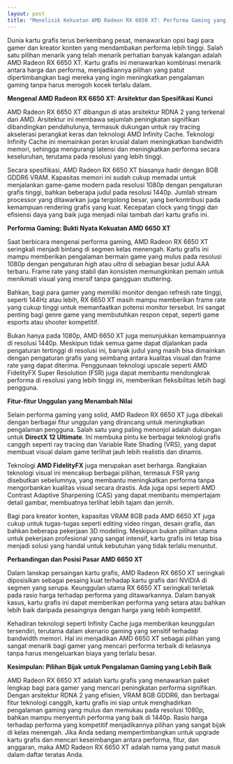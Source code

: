 ```yaml
---
layout: post
title: "Menelisik Kekuatan AMD Radeon RX 6650 XT: Performa Gaming yang Memukau"
---
```


Dunia kartu grafis terus berkembang pesat, menawarkan opsi bagi para gamer dan kreator konten yang mendambakan performa lebih tinggi. Salah satu pilihan menarik yang telah menarik perhatian banyak kalangan adalah AMD Radeon RX 6650 XT. Kartu grafis ini menawarkan kombinasi menarik antara harga dan performa, menjadikannya pilihan yang patut dipertimbangkan bagi mereka yang ingin meningkatkan pengalaman gaming tanpa harus merogoh kocek terlalu dalam.

**Mengenal AMD Radeon RX 6650 XT: Arsitektur dan Spesifikasi Kunci**

AMD Radeon RX 6650 XT dibangun di atas arsitektur RDNA 2 yang terkenal dari AMD. Arsitektur ini membawa sejumlah peningkatan signifikan dibandingkan pendahulunya, termasuk dukungan untuk ray tracing akselerasi perangkat keras dan teknologi AMD Infinity Cache. Teknologi Infinity Cache ini memainkan peran krusial dalam meningkatkan bandwidth memori, sehingga mengurangi latensi dan meningkatkan performa secara keseluruhan, terutama pada resolusi yang lebih tinggi.

Secara spesifikasi, AMD Radeon RX 6650 XT biasanya hadir dengan 8GB GDDR6 VRAM. Kapasitas memori ini sudah cukup memadai untuk menjalankan game-game modern pada resolusi 1080p dengan pengaturan grafis tinggi, bahkan beberapa judul pada resolusi 1440p. Jumlah stream processor yang ditawarkan juga tergolong besar, yang berkontribusi pada kemampuan rendering grafis yang kuat. Kecepatan clock yang tinggi dan efisiensi daya yang baik juga menjadi nilai tambah dari kartu grafis ini.

**Performa Gaming: Bukti Nyata Kekuatan AMD 6650 XT**

Saat berbicara mengenai performa gaming, AMD Radeon RX 6650 XT seringkali menjadi bintang di segmen kelas menengah. Kartu grafis ini mampu memberikan pengalaman bermain game yang mulus pada resolusi 1080p dengan pengaturan *high* atau *ultra* di sebagian besar judul AAA terbaru. Frame rate yang stabil dan konsisten memungkinkan pemain untuk menikmati visual yang imersif tanpa gangguan stuttering.

Bahkan, bagi para gamer yang memiliki monitor dengan refresh rate tinggi, seperti 144Hz atau lebih, RX 6650 XT masih mampu memberikan frame rate yang cukup tinggi untuk memanfaatkan potensi monitor tersebut. Ini sangat penting bagi genre game yang membutuhkan respon cepat, seperti game esports atau shooter kompetitif.

Bukan hanya pada 1080p, AMD 6650 XT juga menunjukkan kemampuannya di resolusi 1440p. Meskipun tidak semua game dapat dijalankan pada pengaturan tertinggi di resolusi ini, banyak judul yang masih bisa dimainkan dengan pengaturan grafis yang seimbang antara kualitas visual dan frame rate yang dapat diterima. Penggunaan teknologi upscale seperti AMD FidelityFX Super Resolution (FSR) juga dapat membantu mendongkrak performa di resolusi yang lebih tinggi ini, memberikan fleksibilitas lebih bagi pengguna.

**Fitur-fitur Unggulan yang Menambah Nilai**

Selain performa gaming yang solid, AMD Radeon RX 6650 XT juga dibekali dengan berbagai fitur unggulan yang dirancang untuk meningkatkan pengalaman pengguna. Salah satu yang paling menonjol adalah dukungan untuk **DirectX 12 Ultimate**. Ini membuka pintu ke berbagai teknologi grafis canggih seperti ray tracing dan Variable Rate Shading (VRS), yang dapat membuat visual dalam game terlihat jauh lebih realistis dan dinamis.

Teknologi **AMD FidelityFX** juga merupakan aset berharga. Rangkaian teknologi visual ini mencakup berbagai pilihan, termasuk FSR yang disebutkan sebelumnya, yang membantu meningkatkan performa tanpa mengorbankan kualitas visual secara drastis. Ada juga opsi seperti AMD Contrast Adaptive Sharpening (CAS) yang dapat membantu mempertajam detail gambar, membuatnya terlihat lebih tajam dan jernih.

Bagi para kreator konten, kapasitas VRAM 8GB pada AMD 6650 XT juga cukup untuk tugas-tugas seperti editing video ringan, desain grafis, dan bahkan beberapa pekerjaan 3D modeling. Meskipun bukan pilihan utama untuk pekerjaan profesional yang sangat intensif, kartu grafis ini tetap bisa menjadi solusi yang handal untuk kebutuhan yang tidak terlalu menuntut.

**Perbandingan dan Posisi Pasar AMD 6650 XT**

Dalam lanskap persaingan kartu grafis, AMD Radeon RX 6650 XT seringkali diposisikan sebagai pesaing kuat terhadap kartu grafis dari NVIDIA di segmen yang serupa. Keunggulan utama RX 6650 XT seringkali terletak pada rasio harga terhadap performa yang ditawarkannya. Dalam banyak kasus, kartu grafis ini dapat memberikan performa yang setara atau bahkan lebih baik daripada pesaingnya dengan harga yang lebih kompetitif.

Kehadiran teknologi seperti Infinity Cache juga memberikan keunggulan tersendiri, terutama dalam skenario gaming yang sensitif terhadap bandwidth memori. Hal ini menjadikan AMD 6650 XT sebagai pilihan yang sangat menarik bagi gamer yang mencari performa terbaik di kelasnya tanpa harus mengeluarkan biaya yang terlalu besar.

**Kesimpulan: Pilihan Bijak untuk Pengalaman Gaming yang Lebih Baik**

AMD Radeon RX 6650 XT adalah kartu grafis yang menawarkan paket lengkap bagi para gamer yang mencari peningkatan performa signifikan. Dengan arsitektur RDNA 2 yang efisien, VRAM 8GB GDDR6, dan berbagai fitur teknologi canggih, kartu grafis ini siap untuk menghadirkan pengalaman gaming yang mulus dan memukau pada resolusi 1080p, bahkan mampu menyentuh performa yang baik di 1440p. Rasio harga terhadap performa yang kompetitif menjadikannya pilihan yang sangat bijak di kelas menengah. Jika Anda sedang mempertimbangkan untuk upgrade kartu grafis dan mencari keseimbangan antara performa, fitur, dan anggaran, maka AMD Radeon RX 6650 XT adalah nama yang patut masuk dalam daftar teratas Anda.
